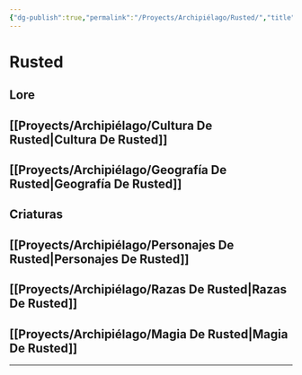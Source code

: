 ```yaml
---
{"dg-publish":true,"permalink":"/Proyects/Archipiélago/Rusted/","title":"Rusted","updated":"2023-12-30T18:06:27.328-05:00"}
---
```



# Rusted

## Lore

## [[Proyects/Archipiélago/Cultura De Rusted\|Cultura De Rusted]]

## [[Proyects/Archipiélago/Geografía De Rusted\|Geografía De Rusted]]

## Criaturas

## [[Proyects/Archipiélago/Personajes De Rusted\|Personajes De Rusted]]

## [[Proyects/Archipiélago/Razas De Rusted\|Razas De Rusted]]

## [[Proyects/Archipiélago/Magia De Rusted\|Magia De Rusted]]

---
